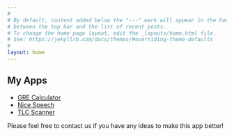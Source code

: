 ```yaml
---
#
# By default, content added below the "---" mark will appear in the home page
# between the top bar and the list of recent posts.
# To change the home page layout, edit the _layouts/home.html file.
# See: https://jekyllrb.com/docs/themes/#overriding-theme-defaults
#
layout: home
---
```


<!--![landing page](/img/landing_page.png)-->


## My Apps
* [GRE Calculator](/gre_calculator/)
* [Nice Speech](/nice_speech/)
* [TLC Scanner](/tlc_scanner/)

Please feel free to contact us if you have any ideas to make this app better!
